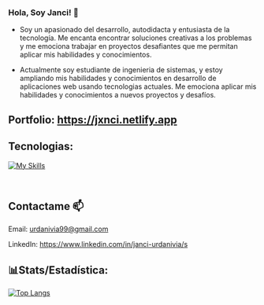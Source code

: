 ### Hola, Soy Janci! 🙂

- Soy un apasionado del desarrollo, autodidacta y entusiasta de la tecnología. Me encanta encontrar soluciones creativas a los problemas y me emociona trabajar en proyectos desafiantes que me permitan aplicar mis habilidades y conocimientos.

- Actualmente soy estudiante de ingenieria de sistemas, y estoy  ampliando mis habilidades y conocimientos en desarrollo de aplicaciones web usando tecnologias actuales. Me emociona aplicar mis habilidades y conocimientos a nuevos proyectos y desafíos.
## Portfolio: https://jxnci.netlify.app

## Tecnologias:

[![My Skills](https://skillicons.dev/icons?i=react,js,html,css,tailwind,bootstrap,jquery,nodejs,mysql,python,php,laravel,git,github)](https://skillicons.dev)

<br />

## Contactame 📫
 
 Email: urdanivia99@gmail.com 
 
 LinkedIn: https://www.linkedin.com/in/janci-urdanivia/s

## 📊Stats/Estadística:
[![Top Langs](https://github-readme-stats.vercel.app/api/top-langs/?username=Jxnci&layout=compact&theme=algolia&show_icons=true)](https://github.com/Jxnci/github-readme-stats)

<!--
**Jxnci/Jxnci** is a ✨ _special_ ✨ repository because its `README.md` (this file) appears on your GitHub profile.

Here are some ideas to get you started:

- 🔭 I’m currently working on ...
- 🌱 I’m currently learning ...
- 👯 I’m looking to collaborate on ...
- 🤔 I’m looking for help with ...
- 💬 Ask me about ...
- 📫 How to reach me: ...
- 😄 Pronouns: ...
- ⚡ Fun fact: ...
-->
